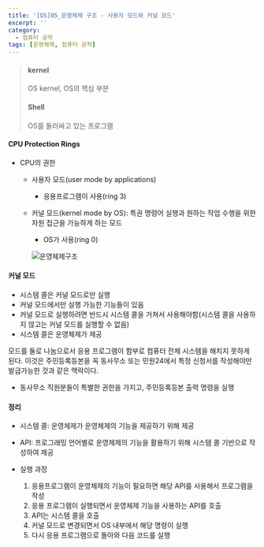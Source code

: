 ```yaml
---
title: '[OS]05_운영체제 구조 - 사용자 모드와 커널 모드'
excerpt: ''
category:
  - 컴퓨터 공학
tags: [운영체제, 컴퓨터 공학]
---
```


> #### kernel
>
> OS kernel, OS의 핵심 부분
>
> #### Shell
>
> OS를 둘러싸고 있는 프로그램

#### CPU Protection Rings

- CPU의 권한

  - 사용자 모드(user mode by applications)

    - 응용프로그램이 사용(ring 3)

  - 커널 모드(kernel mode by OS): 특권 명령어 실행과 원하는 작업 수행을 위한 자원 접근을 가능하게 하는 모드

    - OS가 사용(ring 0)

    ![운영체제구조](https://kwonsoonwoo.github.io/assets/Operating%20System/protectionring.png)

#### 커널 모드

- 시스템 콜은 커널 모드로만 실행
- 커널 모드에서만 실행 가능한 기능들이 있음
- 커널 모드로 실행하려면 반드시 시스템 콜을 거쳐서 사용해야함(시스템 콜을 사용하지 않고는 커널 모드를 실행할 수 없음)
- 시스템 콜은 운영체제가 제공

모드를 둘로 나눔으로서 응용 프로그램이 함부로 컴퓨터 전체 시스템을 해치지 못하게 된다. 이것은 주민등록등본을 꼭 동사무소 또는 민원24에서 특정 신청서를 작성해야만 발급가능한 것과 같은 맥락이다.

- 동사무소 직원분들이 특별한 권한을 가지고, 주민등록등본 출력 명령을 실행

#### 정리

- 시스템 콜: 운영체제가 운영체제의 기능을 제공하기 위해 제공
- API: 프로그래밍 언어별로 운영체제의 기능을 활용하기 위해 시스템 콜 기반으로 작성하여 제공

- 실행 과정
  1. 응용프로그램이 운영체제의 기능이 필요하면 해당 API를 사용해서 프로그램을 작성
  2. 응용 프로그램이 실행되면서 운영체제 기능을 사용하는 API를 호출
  3. API는 시스템 콜을 호출
  4. 커널 모드로 변경되면서 OS 내부에서 해당 명령이 실행
  5. 다시 응용 프로그램으로 돌아와 다음 코드를 실행
